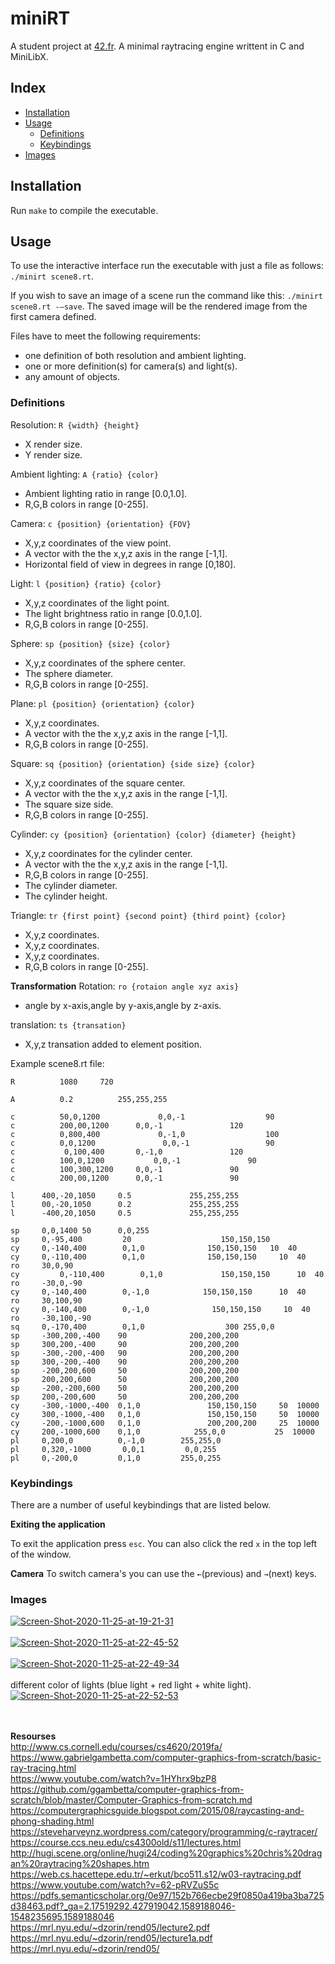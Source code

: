 # miniRT
A student project at [42.fr](https://42.fr).
A minimal raytracing engine writtent in C and MiniLibX.

## Index

* [Installation](#installation)
* [Usage](#usage)
  * [Definitions](#definitions)
  * [Keybindings](#keybindings)
* [Images](#images)

## Installation
Run `make` to compile the executable.

## Usage
To use the interactive interface run the executable with just a file as follows: `./minirt scene8.rt`.

If you wish to save an image of a scene run the command like this: `./minirt scene8.rt -—save`. The saved image will be the rendered image from the first camera defined.

Files have to meet the following requirements:
* one definition of both resolution and ambient lighting.
* one or more definition(s) for camera(s) and light(s).
* any amount of objects.

### Definitions

Resolution:	`R {width} {height}`
* X render size.
* Y render size.

Ambient lighting:	`A {ratio} {color}`
* Ambient lighting ratio in range [0.0,1.0].
* R,G,B colors in range [0-255].

Camera:	`c {position} {orientation} {FOV}`
* X,y,z coordinates of the view point.
* A vector with the the x,y,z axis in the range [-1,1].
* Horizontal field of view in degrees in range [0,180].

Light:	`l {position} {ratio} {color}`
* X,y,z coordinates of the light point.
* The light brightness ratio in range [0.0,1.0].
* R,G,B colors in range [0-255].

Sphere:	`sp {position} {size} {color}`
* X,y,z coordinates of the sphere center.
* The sphere diameter.
* R,G,B colors in range [0-255].

Plane:	`pl {position} {orientation} {color}`
* X,y,z coordinates.
* A vector with the the x,y,z axis in the range [-1,1].
* R,G,B colors in range [0-255].

Square:	`sq {position} {orientation} {side size} {color}`
* X,y,z coordinates of the square center.
* A vector with the the x,y,z axis in the range [-1,1].
* The square size side.
* R,G,B colors in range [0-255].

Cylinder:	`cy {position} {orientation} {color} {diameter} {height}`
* X,y,z coordinates for the cylinder center.
* A vector with the the x,y,z axis in the range [-1,1].
* R,G,B colors in range [0-255].
* The cylinder diameter.
* The cylinder height.

Triangle:	`tr {first point} {second point} {third point} {color}`
* X,y,z coordinates.
* X,y,z coordinates.
* X,y,z coordinates.
* R,G,B colors in range [0-255].

<strong>Transformation</strong>
Rotation:	`ro {rotaion angle xyz axis} `
* angle by x-axis,angle by y-axis,angle by z-axis.

translation:	`ts {transation} `
* X,y,z transation added to element position.


Example scene8.rt file:
```
R 		   1080		720

A 		   0.2			255,255,255

c 		   50,0,1200 		     0,0,-1 			     90
c 		   200,00,1200 	    0,0,-1 			     120
c 		   0,800,400 		     0,-1,0 			     100
c 		   0,0,1200 		      0,0,-1 			     90
c 		    0,100,400  	    0,-1,0 			     120
c 		   100,0,1200 		    0,0,-1 			     90
c 		   100,300,1200     0,0,-1 			     90
c 		   200,00,1200 	    0,0,-1 			     90

l      400,-20,1050     0.5           	255,255,255
l      00,-20,1050      0.2           	255,255,255
l      -400,20,1050     0.5           	255,255,255

sp     0,0,1400 50 	    0,0,255 
sp     0,-95,400  	     20   			       150,150,150
cy     0,-140,400     	 0,1,0    		    150,150,150   10  40    
cy     0,-110,400     	 0,1,0    		    150,150,150  	10  40    
ro     30,0,90
cy		   0,-110,400     	 0,1,0     		   150,150,150  	10  40    
ro     -30,0,-90
cy     0,-140,400     	 0,-1,0    		   150,150,150  	10  40     
ro     30,100,90
cy     0,-140,400     	 0,-1,0     		 150,150,150  	 10  40    
ro     -30,100,-90
sq     0,-170,400 	     0,1,0  			    300 255,0,0
sp     -300,200,-400   	90           	200,200,200        
sp     300,200,-400    	90           	200,200,200
sp     -300,-200,-400  	90           	200,200,200
sp     300,-200,-400   	90           	200,200,200
sp     -200,200,600    	50           	200,200,200
sp     200,200,600     	50           	200,200,200
sp     -200,-200,600   	50           	200,200,200
sp     200,-200,600    	50           	200,200,200
cy     -300,-1000,-400  0,1,0   		    150,150,150   	50  10000     
cy     300,-1000,-400   0,1,0   		    150,150,150   	50  10000    
cy     -200,-1000,600   0,1,0   		    200,200,200   	25  10000    
cy     200,-1000,600    0,1,0    	  	 255,0,0   		   25  10000 
pl     0,200,0         	0,-1,0        255,255,0
pl     0,320,-1000    	 0,0,1         0,0,255
pl     0,-200,0         0,1,0         255,0,255
```

### Keybindings
There are a number of useful keybindings that are listed below.

**Exiting the application**

To exit the application press `esc`. You can also click the red `x` in the top left of the window.

**Camera**
To switch camera's you can use the `←`(previous) and `→`(next) keys.

### Images
<a href="https://ibb.co/YRxNfpJ"><img src="https://i.ibb.co/GxqdCcG/Screen-Shot-2020-11-25-at-19-21-31.png" alt="Screen-Shot-2020-11-25-at-19-21-31" border="0"></a> <br><br>
<a href="https://ibb.co/B6NS9NQ"><img src="https://i.ibb.co/JpQM9QG/Screen-Shot-2020-11-25-at-22-45-52.png" alt="Screen-Shot-2020-11-25-at-22-45-52" border="0"></a> <br><br>
<a href="https://ibb.co/xsttWbd"><img src="https://i.ibb.co/fSzzfWL/Screen-Shot-2020-11-25-at-22-49-34.png" alt="Screen-Shot-2020-11-25-at-22-49-34" border="0"></a><br>
<br>
different color of lights (blue light + red light + white light).<br>
<a href="https://ibb.co/SNRR55H"><img src="https://i.ibb.co/ZdWWGGv/Screen-Shot-2020-11-25-at-22-52-53.png" alt="Screen-Shot-2020-11-25-at-22-52-53" border="0"></a>

<br><br>
<strong>Resourses</strong><br>
http://www.cs.cornell.edu/courses/cs4620/2019fa/<br>
https://www.gabrielgambetta.com/computer-graphics-from-scratch/basic-ray-tracing.html <br>
https://www.youtube.com/watch?v=1HYhrx9bzP8<br>
https://github.com/ggambetta/computer-graphics-from-scratch/blob/master/Computer-Graphics-from-scratch.md<br>
https://computergraphicsguide.blogspot.com/2015/08/raycasting-and-phong-shading.html<br>
https://steveharveynz.wordpress.com/category/programming/c-raytracer/<br>
https://course.ccs.neu.edu/cs4300old/s11/lectures.html<br>
http://hugi.scene.org/online/hugi24/coding%20graphics%20chris%20dragan%20raytracing%20shapes.htm<br>
https://web.cs.hacettepe.edu.tr/~erkut/bco511.s12/w03-raytracing.pdf<br>
https://www.youtube.com/watch?v=62-pRVZuS5c<br>
https://pdfs.semanticscholar.org/0e97/152b766ecbe29f0850a419ba3ba725d38463.pdf?_ga=2.17519292.427919042.1589188046-1548235695.1589188046<br>
https://mrl.nyu.edu/~dzorin/rend05/lecture2.pdf<br>
https://mrl.nyu.edu/~dzorin/rend05/lecture1a.pdf<br>
https://mrl.nyu.edu/~dzorin/rend05/<br>
